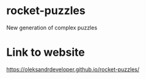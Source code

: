 # rocket-puzzles
New generation of complex puzzles

# Link to website
https://oleksandrdeveloper.github.io/rocket-puzzles/  
